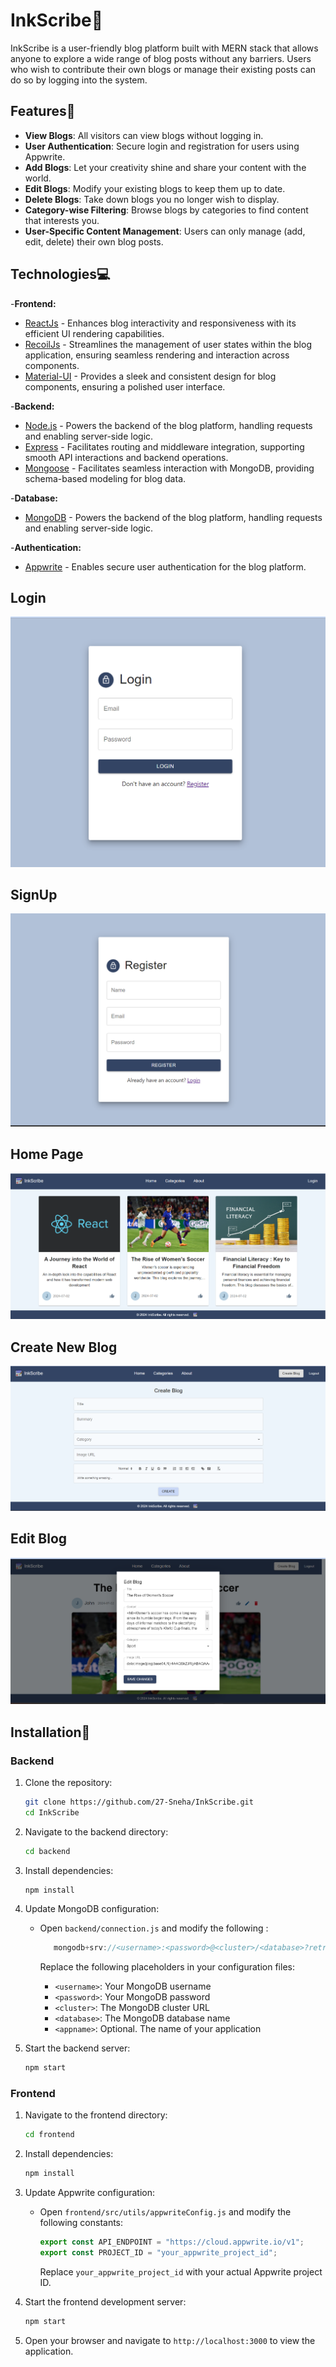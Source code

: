 # InkScribe📝

InkScribe is a user-friendly blog platform built with MERN stack that allows anyone to explore a wide range of blog posts without any barriers. Users who wish to contribute their own blogs or manage their existing posts can do so by logging into the system.

## Features🎯

- **View Blogs**: All visitors can view blogs without logging in.
- **User Authentication**: Secure login and registration for users using Appwrite.
- **Add Blogs**: Let your creativity shine and share your content with the world.
- **Edit Blogs**: Modify your existing blogs to keep them up to date.
- **Delete Blogs**: Take down blogs you no longer wish to display.
- **Category-wise Filtering**: Browse blogs by categories to find content that interests you.
- **User-Specific Content Management**: Users can only manage (add, edit, delete) their own blog posts.

## Technologies💻

-**Frontend:**

- [ReactJs](https://react.dev/learn) - Enhances blog interactivity and responsiveness with its efficient UI rendering capabilities.
- [RecoilJs](https://recoiljs.org/docs/introduction/getting-started) - Streamlines the management of user states within the blog application, ensuring seamless rendering and interaction across components.
- [Material-UI](https://mui.com/material-ui/getting-started/) - Provides a sleek and consistent design for blog components, ensuring a polished user interface.

-**Backend:**

- [Node.js](https://nodejs.org/en) - Powers the backend of the blog platform, handling requests and enabling server-side logic.
- [Express](https://recoiljs.org/docs/introduction/getting-started) - Facilitates routing and middleware integration, supporting smooth API interactions and backend operations.
- [Mongoose](https://mongoosejs.com/) - Facilitates seamless interaction with MongoDB, providing schema-based modeling for blog data.

-**Database:**

- [MongoDB](https://www.mongodb.com/cloud/atlas/register) - Powers the backend of the blog platform, handling requests and enabling server-side logic.

-**Authentication:**

- [Appwrite](https://appwrite.io/) - Enables secure user authentication for the blog platform.

## Login

![Login](./frontend/src/images/Login-Page.png)

## SignUp

![SignUp](./frontend/src/images/Register-Page.png)

## Home Page

![Home Page](./frontend/src/images/Home-Page_all.png)

## Create New Blog

![Create New Blog](./frontend/src/images/CreateBlog-Page.png)

## Edit Blog

![Edit Blog](./frontend/src/images/EditBlog-Page.png)

## Installation🚀

### Backend

1. Clone the repository:

   ```sh
   git clone https://github.com/27-Sneha/InkScribe.git
   cd InkScribe
   ```

2. Navigate to the backend directory:

   ```sh
   cd backend
   ```

3. Install dependencies:

   ```sh
   npm install
   ```

4. Update MongoDB configuration:

   - Open `backend/connection.js` and modify the following :

     ```javascript
        mongodb+srv://<username>:<password>@<cluster>/<database>?retryWrites=true&w=majority&appName=<appname>
     ```

     Replace the following placeholders in your configuration files:

     - `<username>`: Your MongoDB username
     - `<password>`: Your MongoDB password
     - `<cluster>`: The MongoDB cluster URL
     - `<database>`: The MongoDB database name
     - `<appname>`: Optional. The name of your application

5. Start the backend server:
   ```sh
   npm start
   ```

### Frontend

1. Navigate to the frontend directory:

   ```sh
   cd frontend
   ```

2. Install dependencies:

   ```sh
   npm install
   ```

3. Update Appwrite configuration:

   - Open `frontend/src/utils/appwriteConfig.js` and modify the following constants:
     ```javascript
     export const API_ENDPOINT = "https://cloud.appwrite.io/v1";
     export const PROJECT_ID = "your_appwrite_project_id";
     ```
     Replace `your_appwrite_project_id` with your actual Appwrite project ID.

4. Start the frontend development server:

   ```sh
   npm start
   ```

5. Open your browser and navigate to `http://localhost:3000` to view the application.
